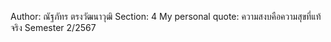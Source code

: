 Author: ณัฐภัทร ตรงวัฒนาวุฒิ
Section: 4
My personal quote: ความสงบคือความสุขที่แท้จริง
Semester 2/2567 

